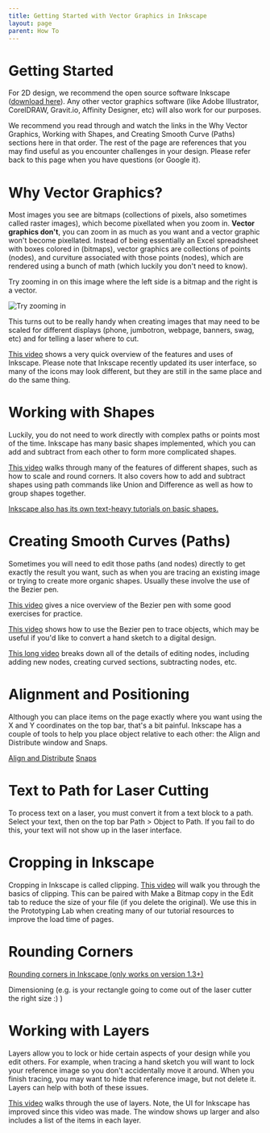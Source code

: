 ```yaml
---
title: Getting Started with Vector Graphics in Inkscape
layout: page
parent: How To
---
```


# Getting Started
For 2D design, we recommend the open source software Inkscape ([download here](https://inkscape.org/en/release/)). Any other vector graphics software (like Adobe Illustrator, CorelDRAW, Gravit.io, Affinity Designer, etc) will also work for our purposes.

We recommend you read through and watch the links in the Why Vector Graphics, Working with Shapes, and Creating Smooth Curve (Paths) sections here in that order. The rest of the page are references that you may find useful as you encounter challenges in your design. Please refer back to this page when you have questions (or Google it).

# Why Vector Graphics?
Most images you see are bitmaps (collections of pixels, also sometimes called raster images), which become pixellated when you zoom in. **Vector graphics don't**, you can zoom in as much as you want and a vector graphic won't become pixellated. Instead of being essentially an Excel spreadsheet with boxes colored in (bitmaps), vector graphics are collections of points (nodes), and curviture associated with those points (nodes), which are rendered using a bunch of math (which luckily you don't need to know).

Try zooming in on this image where the left side is a bitmap and the right is a vector.

![Try zooming in](/assets/how_to/rasterVsVector.svg)

This turns out to be really handy when creating images that may need to be scaled for different displays (phone, jumbotron, webpage, banners, swag, etc) and for telling a laser where to cut.

[This video](https://www.youtube.com/watch?v=pa6a7oz7vEE) shows a very quick overview of the features and uses of Inkscape. Please note that Inkscape recently updated its user interface, so many of the icons may look different, but they are still in the same place and do the same thing.

# Working with Shapes
Luckily, you do not need to work directly with complex paths or points most of the time. Inkscape has many basic shapes implemented, which you can add and subtract from each other to form more complicated shapes.

[This video](https://www.youtube.com/watch?v=2-EH-9GaUOs) walks through many of the features of different shapes, such as how to scale and round corners. It also covers how to add and subtract shapes using path commands like Union and Difference as well as how to group shapes together.

[Inkscape also has its own text-heavy tutorials on basic shapes.](https://inkscape.org/doc/tutorials/shapes/tutorial-shapes.html)

# Creating Smooth Curves (Paths)
Sometimes you will need to edit those paths (and nodes) directly to get exactly the result you want, such as when you are tracing an existing image or trying to create more organic shapes. Usually these involve the use of the Bezier pen.

[This video](https://www.youtube.com/watch?v=ABVLbqeZO6Q) gives a nice overview of the Bezier pen with some good exercises for practice.

[This video](https://www.youtube.com/watch?v=sagrkdmC_BI) shows how to use the Bezier pen to trace objects, which may be useful if you'd like to convert a hand sketch to a digital design. 

[This long video](https://www.youtube.com/watch?v=dVjJfx2oc5w) breaks down all of the details of editing nodes, including adding new nodes, creating curved sections, subtracting nodes, etc.

# Alignment and Positioning
Although you can place items on the page exactly where you want using the X and Y coordinates on the top bar, that's a bit painful. Inkscape has a couple of tools to help you place object relative to each other: the Align and Distribute window and Snaps.

[Align and Distribute](https://www.youtube.com/watch?v=MNgjZDkQW1w)
[Snaps](https://www.youtube.com/watch?v=tO8042mFRl8)

# Text to Path for Laser Cutting
To process text on a laser, you must convert it from a text block to a path. Select your text, then on the top bar Path > Object to Path. If you fail to do this, your text will not show up in the laser interface.

# Cropping in Inkscape
Cropping in Inkscape is called clipping. [This video](https://youtu.be/v-JxhF3D4No?t=10) will walk you through the basics of clipping. This can be paired with Make a Bitmap copy in the Edit tab to reduce the size of your file (if you delete the original). We use this in the Prototyping Lab when creating many of our tutorial resources to improve the load time of pages.

# Rounding Corners
[Rounding corners in Inkscape (only works on version 1.3+)](https://superuser.com/questions/640954/inkscape-rounding-corners-of-shapes)

Dimensioning (e.g. is your rectangle going to come out of the laser cutter the right size :) )

# Working with Layers
Layers allow you to lock or hide certain aspects of your design while you edit others. For example, when tracing a hand sketch you will want to lock your reference image so you don't accidentally move it around. When you finish tracing, you may want to hide that reference image, but not delete it. Layers can help with both of these issues.

[This video](https://www.youtube.com/watch?v=d2MO25zNYW8) walks through the use of layers. Note, the UI for Inkscape has improved since this video was made. The window shows up larger and also includes a list of the items in each layer.